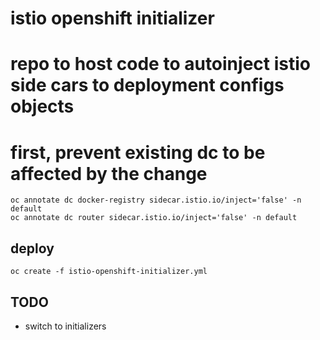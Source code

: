 # istio openshift initializer

# repo to host code to autoinject istio side cars to deployment configs objects

# first, prevent existing dc to be affected by the change 

```
oc annotate dc docker-registry sidecar.istio.io/inject='false' -n default
oc annotate dc router sidecar.istio.io/inject='false' -n default
```

## deploy 

```
oc create -f istio-openshift-initializer.yml
```

## TODO

- switch to initializers
